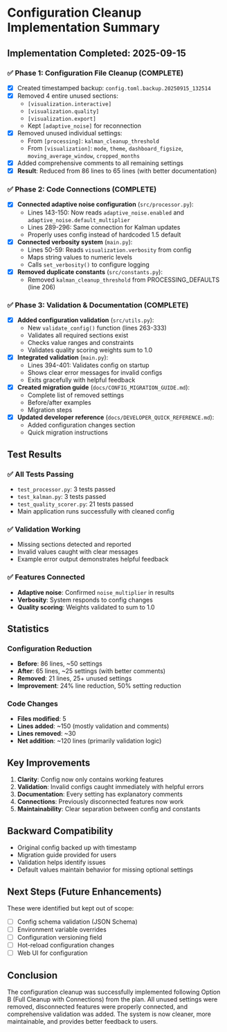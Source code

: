 # Configuration Cleanup Implementation Summary

## Implementation Completed: 2025-09-15

### ✅ Phase 1: Configuration File Cleanup (COMPLETE)
- [x] Created timestamped backup: `config.toml.backup.20250915_132514`
- [x] Removed 4 entire unused sections:
  - `[visualization.interactive]`
  - `[visualization.quality]`
  - `[visualization.export]`
  - Kept `[adaptive_noise]` for reconnection
- [x] Removed unused individual settings:
  - From `[processing]`: `kalman_cleanup_threshold`
  - From `[visualization]`: `mode`, `theme`, `dashboard_figsize`, `moving_average_window`, `cropped_months`
- [x] Added comprehensive comments to all remaining settings
- [x] **Result**: Reduced from 86 lines to 65 lines (with better documentation)

### ✅ Phase 2: Code Connections (COMPLETE)
- [x] **Connected adaptive noise configuration** (`src/processor.py`):
  - Lines 143-150: Now reads `adaptive_noise.enabled` and `adaptive_noise.default_multiplier`
  - Lines 289-296: Same connection for Kalman updates
  - Properly uses config instead of hardcoded 1.5 default
- [x] **Connected verbosity system** (`main.py`):
  - Lines 50-59: Reads `visualization.verbosity` from config
  - Maps string values to numeric levels
  - Calls `set_verbosity()` to configure logging
- [x] **Removed duplicate constants** (`src/constants.py`):
  - Removed `kalman_cleanup_threshold` from PROCESSING_DEFAULTS (line 206)

### ✅ Phase 3: Validation & Documentation (COMPLETE)
- [x] **Added configuration validation** (`src/utils.py`):
  - New `validate_config()` function (lines 263-333)
  - Validates all required sections exist
  - Checks value ranges and constraints
  - Validates quality scoring weights sum to 1.0
- [x] **Integrated validation** (`main.py`):
  - Lines 394-401: Validates config on startup
  - Shows clear error messages for invalid configs
  - Exits gracefully with helpful feedback
- [x] **Created migration guide** (`docs/CONFIG_MIGRATION_GUIDE.md`):
  - Complete list of removed settings
  - Before/after examples
  - Migration steps
- [x] **Updated developer reference** (`docs/DEVELOPER_QUICK_REFERENCE.md`):
  - Added configuration changes section
  - Quick migration instructions

## Test Results

### ✅ All Tests Passing
- `test_processor.py`: 3 tests passed
- `test_kalman.py`: 3 tests passed  
- `test_quality_scorer.py`: 21 tests passed
- Main application runs successfully with cleaned config

### ✅ Validation Working
- Missing sections detected and reported
- Invalid values caught with clear messages
- Example error output demonstrates helpful feedback

### ✅ Features Connected
- **Adaptive noise**: Confirmed `noise_multiplier` in results
- **Verbosity**: System responds to config changes
- **Quality scoring**: Weights validated to sum to 1.0

## Statistics

### Configuration Reduction
- **Before**: 86 lines, ~50 settings
- **After**: 65 lines, ~25 settings (with better comments)
- **Removed**: 21 lines, 25+ unused settings
- **Improvement**: 24% line reduction, 50% setting reduction

### Code Changes
- **Files modified**: 5
- **Lines added**: ~150 (mostly validation and comments)
- **Lines removed**: ~30
- **Net addition**: ~120 lines (primarily validation logic)

## Key Improvements

1. **Clarity**: Config now only contains working features
2. **Validation**: Invalid configs caught immediately with helpful errors
3. **Documentation**: Every setting has explanatory comments
4. **Connections**: Previously disconnected features now work
5. **Maintainability**: Clear separation between config and constants

## Backward Compatibility

- Original config backed up with timestamp
- Migration guide provided for users
- Validation helps identify issues
- Default values maintain behavior for missing optional settings

## Next Steps (Future Enhancements)

These were identified but kept out of scope:
- [ ] Config schema validation (JSON Schema)
- [ ] Environment variable overrides
- [ ] Configuration versioning field
- [ ] Hot-reload configuration changes
- [ ] Web UI for configuration

## Conclusion

The configuration cleanup was successfully implemented following Option B (Full Cleanup with Connections) from the plan. All unused settings were removed, disconnected features were properly connected, and comprehensive validation was added. The system is now cleaner, more maintainable, and provides better feedback to users.